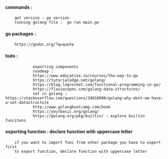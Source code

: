 #### commands : 

        get version : go version  
        running golang file :  go run main.go     

#### go packages : 

        https://godoc.org/?q=quote


#### todo : 
        
                exporting components  
                roadmap : 
                https://www.educative.io/courses/the-way-to-go
                https://tutorialedge.net/golang/
                https://blog.logrocket.com/functional-programming-in-go/
                https://flaviocopes.com/golang-data-structures/
                set in golang : https://stackoverflow.com/questions/34018908/golang-why-dont-we-have-a-set-datastructure
                http://www.golangbootcamp.com/book
                https://yourbasic.org/golang/
                https://golang.org/pkg/builtin/ : explore builtin funcitons

#### exporting function : declare function with uppercase letter

        if you want to import func from other package you have to export first 
        to export function, declare function with uppercase letter


